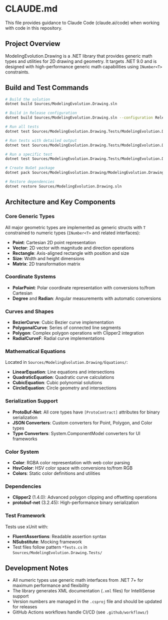 # CLAUDE.md

This file provides guidance to Claude Code (claude.ai/code) when working with code in this repository.

## Project Overview

ModelingEvolution.Drawing is a .NET library that provides generic math types and utilities for 2D drawing and geometry. It targets .NET 9.0 and is designed with high-performance generic math capabilities using `INumber<T>` constraints.

## Build and Test Commands

```bash
# Build the solution
dotnet build Sources/ModelingEvolution.Drawing.sln

# Build in Release configuration
dotnet build Sources/ModelingEvolution.Drawing.sln --configuration Release

# Run all tests
dotnet test Sources/ModelingEvolution.Drawing.Tests/ModelingEvolution.Drawing.Tests.csproj

# Run tests with detailed output
dotnet test Sources/ModelingEvolution.Drawing.Tests/ModelingEvolution.Drawing.Tests.csproj --verbosity normal --logger:"console;verbosity=detailed"

# Run a specific test
dotnet test Sources/ModelingEvolution.Drawing.Tests/ModelingEvolution.Drawing.Tests.csproj --filter "FullyQualifiedName~TestName"

# Create NuGet package
dotnet pack Sources/ModelingEvolution.Drawing/ModelingEvolution.Drawing.csproj --configuration Release

# Restore dependencies
dotnet restore Sources/ModelingEvolution.Drawing.sln
```

## Architecture and Key Components

### Core Generic Types
All major geometric types are implemented as generic structs with `T` constrained to numeric types (`INumber<T>` and related interfaces):
- **Point<T>**: Cartesian 2D point representation
- **Vector<T>**: 2D vector with magnitude and direction operations
- **Rectangle<T>**: Axis-aligned rectangle with position and size
- **Size<T>**: Width and height dimensions
- **Matrix<T>**: 2D transformation matrix

### Coordinate Systems
- **PolarPoint<T>**: Polar coordinate representation with conversions to/from Cartesian
- **Degree<T>** and **Radian<T>**: Angular measurements with automatic conversions

### Curves and Shapes
- **BezierCurve<T>**: Cubic Bezier curve implementation
- **PolygonalCurve<T>**: Series of connected line segments
- **Polygon**: Complex polygon operations with Clipper2 integration
- **RadialCurveF**: Radial curve implementations

### Mathematical Equations
Located in `Sources/ModelingEvolution.Drawing/Equations/`:
- **LinearEquation**: Line equations and intersections
- **QuadraticEquation**: Quadratic curve calculations
- **CubicEquation**: Cubic polynomial solutions
- **CircleEquation**: Circle geometry and intersections

### Serialization Support
- **ProtoBuf-Net**: All core types have `[ProtoContract]` attributes for binary serialization
- **JSON Converters**: Custom converters for Point, Polygon, and Color types
- **Type Converters**: System.ComponentModel converters for UI frameworks

### Color System
- **Color**: RGBA color representation with web color parsing
- **HsvColor**: HSV color space with conversions to/from RGB
- **Colors**: Static color definitions and utilities

### Dependencies
- **Clipper2** (1.4.0): Advanced polygon clipping and offsetting operations
- **protobuf-net** (3.2.45): High-performance binary serialization

### Test Framework
Tests use xUnit with:
- **FluentAssertions**: Readable assertion syntax
- **NSubstitute**: Mocking framework
- Test files follow pattern `*Tests.cs` in `Sources/ModelingEvolution.Drawing.Tests/`

## Development Notes

- All numeric types use generic math interfaces from .NET 7+ for maximum performance and flexibility
- The library generates XML documentation (`.xml` files) for IntelliSense support
- Version numbers are managed in the `.csproj` file and should be updated for releases
- GitHub Actions workflows handle CI/CD (see `.github/workflows/`)
